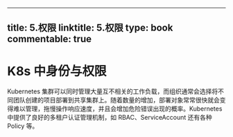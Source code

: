 
---
title: 5.权限
linktitle: 5.权限
type: book
commentable: true
---

# K8s 中身份与权限

Kubernetes 集群可以同时管理大量互不相关的工作负载，而组织通常会选择将不同团队创建的项目部署到共享集群上。随着数量的增加，部署对象常常很快就会变得难以管理，拖慢操作响应速度，并且会增加危险错误出现的概率。Kubernetes 中提供了良好的多租户认证管理机制，如 RBAC、ServiceAccount 还有各种 Policy 等。

    
